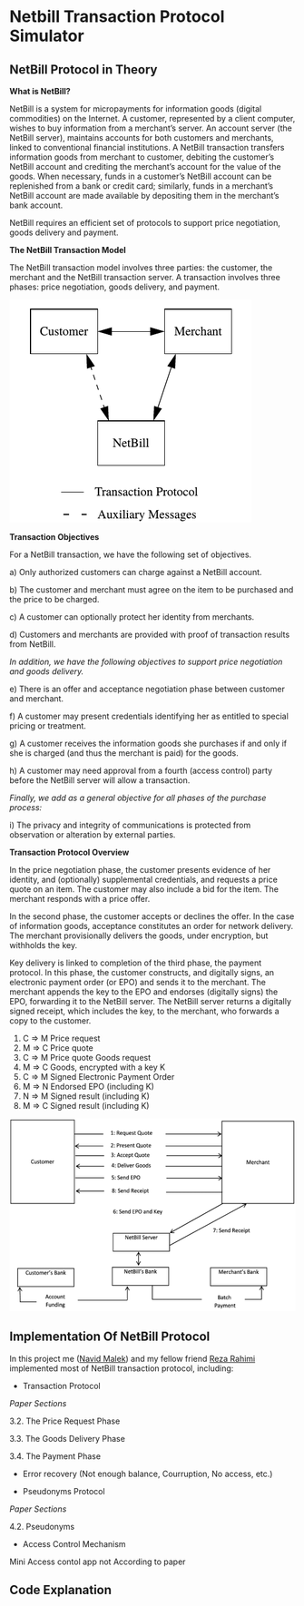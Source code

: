 # Netbill Transaction Protocol Simulator


## NetBill Protocol in Theory


**What is NetBill?**

NetBill is a system for micropayments for information
goods (digital commodities) on the Internet.
A customer, represented by a client computer, 
wishes to buy information from a merchant’s
server. An account server (the NetBill server), maintains
accounts for both customers and merchants, linked to
conventional financial institutions. A NetBill transaction
transfers information goods from merchant to customer,
debiting the customer’s NetBill account and crediting
the merchant’s account for the value of the goods. When
necessary, funds in a customer’s NetBill account can be
replenished from a bank or credit card; similarly, funds
in a merchant’s NetBill account are made available by
depositing them in the merchant’s bank account.

NetBill requires an efficient set of protocols to
support price negotiation, goods delivery and payment.

**The NetBill Transaction Model**

The NetBill transaction model involves three parties:
the customer, the merchant and the NetBill transaction
server. A transaction involves three phases: price
negotiation, goods delivery, and payment.

![NetBill Transaction Model](NetBillModel.png)


**Transaction Objectives** 

For a NetBill transaction, we have the following set of
objectives. 

a) Only authorized customers can charge against a
NetBill account.

b) The customer and merchant must agree on the item
to be purchased and the price to be charged.

c) A customer can optionally protect her identity from
merchants.

d) Customers and merchants are provided with proof
of transaction results from NetBill.

*In addition, we have the following objectives to support
price negotiation and goods delivery.*

e) There is an offer and acceptance negotiation phase
between customer and merchant.

f) A customer may present credentials identifying her
as entitled to special pricing or treatment.

g) A customer receives the information goods she purchases if and only if she is charged (and thus the
merchant is paid) for the goods.

h) A customer may need approval from a fourth
(access control) party before the NetBill server will
allow a transaction.

*Finally, we add as a general objective for all phases of
the purchase process:*

i) The privacy and integrity of communications is
protected from observation or alteration by external
parties.


**Transaction Protocol Overview**

In the price negotiation phase, the customer
presents evidence of her identity, and (optionally)
supplemental credentials, and requests a price quote on
an item. The customer may also include a bid for the
item. The merchant responds with a price offer.

In the second phase, the customer accepts or
declines the offer. In the case of information goods,
acceptance constitutes an order for network delivery.
The merchant provisionally delivers the goods, under
encryption, but withholds the key.

Key delivery is linked to completion of the third
phase, the payment protocol. In this phase, the customer
constructs, and digitally signs, an electronic payment
order (or EPO) and sends it to the merchant. The
merchant appends the key to the EPO and endorses
(digitally signs) the EPO, forwarding it to the NetBill
server. The NetBill server returns a digitally signed
receipt, which includes the key, to the merchant, who
forwards a copy to the customer.

1. C ⇒ M Price request
2. M ⇒ C Price quote
3. C ⇒ M Price quote Goods request
4. M ⇒ C Goods, encrypted with a key K
5. C ⇒ M Signed Electronic Payment Order
6. M ⇒ N Endorsed EPO (including K)
7. N ⇒ M Signed result (including K)
8. M ⇒ C Signed result (including K)

![NetBill Protocol Phases](NetBillPhases.png)


## Implementation Of NetBill Protocol

In this project me ([Navid Malek](https://www.linkedin.com/in/navid-malek-b9bb6b128/)) and my fellow friend [Reza Rahimi](https://www.linkedin.com/in/reza-rahimi-883b61167/) implemented most of NetBill transaction protocol, including:

- Transaction Protocol

*Paper Sections*

3.2. The Price Request Phase

3.3. The Goods Delivery Phase

3.4. The Payment Phase

+ Error recovery (Not enough balance, Courruption, No access, etc.)

- Pseudonyms Protocol

*Paper Sections*

4.2. Pseudonyms

- Access Control Mechanism

Mini Access contol app not According to paper


## Code Explanation



